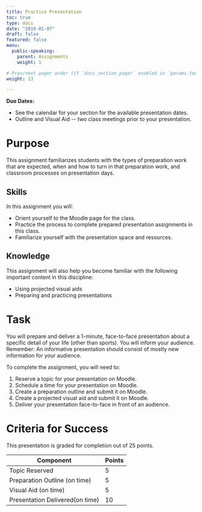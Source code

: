 ```yaml
---
title: Practice Presentation
toc: true
type: docs
date: "2019-01-07"
draft: false
featured: false
menu:
  public-speaking:
    parent: Assignments
    weight: 1

# Prev/next pager order (if `docs_section_pager` enabled in `params.toml`)
weight: 13

---
```


**Due Dates:**

  * See the calendar for your section for the available presentation dates.
  * Outline and Visual Aid -- two class meetings prior to your presentation.

Purpose
=======

This assignment familiarizes students with the types of preparation work that are expected, when and how to turn in that preparation work, and classroom processes on presentation days.

Skills
------

In this assignment you will:

* Orient yourself to the Moodle page for the class.
* Practice the process to complete prepared presentation assignments in this class.
* Familiarize yourself with the presentation space and resources.

Knowledge
---------

This assignment will also help you become familiar with the following important content in this discipline:

* Using projected visual aids
* Preparing and practicing presentations

Task
====

You will prepare and deliver a 1-minute, face-to-face presentation about a specific detail of your life (other than sports).
You will inform your audience.
Remember: An informative presentation should consist of mostly new information for your audience.

To complete the assignment, you will need to:

1. Reserve a topic for your presentation on Moodle.
2. Schedule a time for your presentation on Moodle.
3. Create a preparation outline and submit it on Moodle.
4. Create a projected visual aid and submit it on Moodle.
5. Deliver your presentation face-to-face in front of an audience.

<!--
Examples
--------

Here is an example debate.[^student-permission]

{{< youtube 9oiPG1VIzR4 >}}
-->

Criteria for Success
====================

This presentation is graded for completion out of 25 points.

Component                       | Points
--------------------------------|-------
Topic Reserved                  | 5
Preparation Outline (on time)   | 5
Visual Aid (on time)            | 5
Presentation Delivered(on time) | 10

<!--
Acknowledgments
===============
-->
<!--
[^student-permission]: Many thanks to the students who have given me permission to use examples based on their work. Student consent forms are on file.
-->

<!-- Links -->

<!-- Previous Versions:

   v#   | Date       | Modifications
  ------|------------|:--------------
  v0.00 | 2020-01-07 | Initial version

-->
